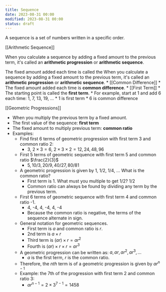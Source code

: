 ```yaml
---
title: Sequence
date: 2023-08-31 00:00
modified: 2023-08-31 00:00
status: draft
---
```


A sequence is a set of numbers written in a specific order.

[[Arithmetic Sequence]]

When you calculate a sequence by adding a fixed amount to the previous term, it's called an **arithmetic progression** or **arithmetic sequence**.

The fixed amount added each time is called the  When you calculate a sequence by adding a fixed amount to the previous term, it's called an **arithmetic progression** or **arithmetic sequence**.
        * [[Common Difference]]
            * The fixed amount added each time is **common difference**.
        * [[First Term]]
            * The starting point is called the **first term**.
        * For example, start at 1 and add 6 each time: 1, 7,  13, 19, ...
            * 1 is first term
            * 6 is common difference

 [[Geometric Progressions]]
 
* When you multiply the previous term by a fixed amount.
* The first value of the sequence: **first term**
* The fixed amount to multiply previous term: **common ratio**
* Examples:
    * Find first 6 terms of geometric progression with first term 3 and common ratio 2:
        * $3$, $2 \times 3 = 6$, $2 \times 3 \times 2 = 12, 24, 48, 96$
    * First 5 terms of geometric sequence with first term 5 and common ratio $\frac{2}{3}$
        * $5, 10/3, 20/9, 40/27, 80/81$ 
    * A geometric progression is given by 1, 1/2, 1/4, ... What is the common ratio?
        * First term is 1. What must you multiple to get 1/2? 1/2
        * Common ratio can always be found by dividing any term by the previous term.
    * First 6 terms of geometric sequence with first term 4 and common ratio -1.
        * 4, -4, 4, -4, 4, -4
        * Because the common ratio is negative, the terms of the sequence alternate in sign.
    * General notation for geometric sequences.
        * First term is $a$ and common ratio is $r$.
        * 2nd term is $a \times r$
        * Third term is $(ar) \times r = ar^2$
        * Fourth is $(ar) \times r \times r = ar^3$
    * A geometric progression can be written as: $a, ar, ar^2, ar^3, ...$
        * $a$ is the first term, $r$ is the common ratio.
    * Therefore, the $nth$ term is of a geometric progression is given by $ar^{n-1}$
    * Example: the 7th of the progression with first term 2 and common ratio 3:
        * $ar^{n-1} = 2 \times 3^{7-1} = 1458$
